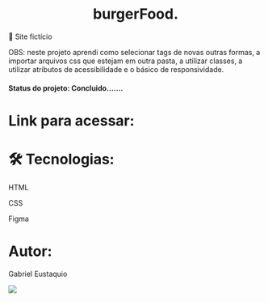 <h1 align="center">burgerFood.</h1>
<p>🚀 Site fictício</p>
<p>OBS: neste projeto aprendi como selecionar tags de novas outras formas, a importar arquivos css que estejam em outra pasta, a utilizar classes, a utilizar atributos de acessibilidade e o básico de responsividade.</p>
<h4>Status do projeto: Concluido.......</h4>

<h1>Link para acessar: </h1>

<h1>🛠 Tecnologias:</h1>
<p>HTML</p>
<p>CSS</p>
<p>Figma</p>

<h1>Autor: </h1>
<p>Gabriel Eustaquio</p>

<img src="./imagens/vegan.PNG">
